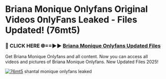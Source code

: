 # Briana Monique Onlyfans Original Videos 0nlyFans Leaked - Files Updated! (76mt5)

<h3>🔴 CLICK HERE 🌐==►► <a href="https://tinyurl.com/x26r9saj" rel="nofollow">Briana Monique Onlyfans Updated Files</a></h3>

Get Briana Monique Onlyfans and all content. Now you can access all videos and pictures of Briana Monique Onlyfans. New Updated Files 2025!

[![76mt5](https://i.imgur.com/LkgZPqh.gif)](https://tinyurl.com/x26r9saj)
shantal monique onlyfans leaked